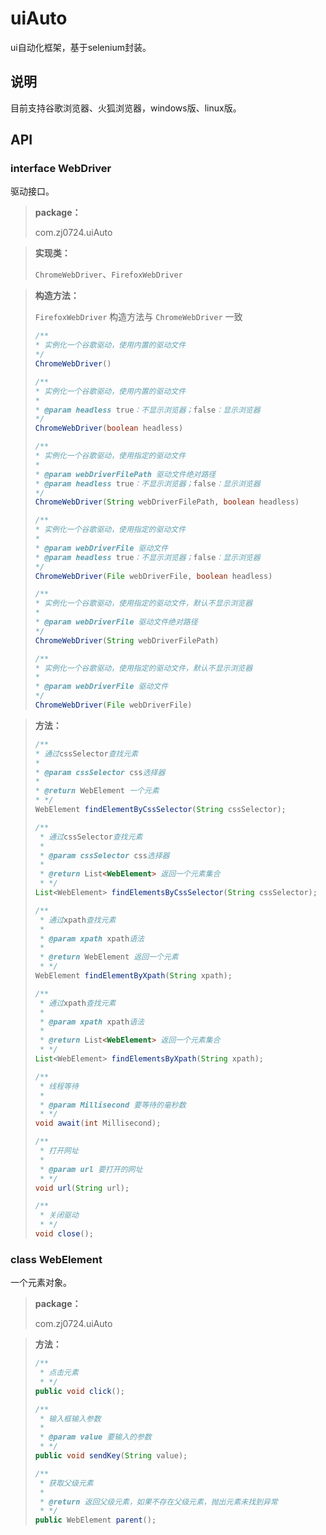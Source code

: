 



# uiAuto

ui自动化框架，基于selenium封装。



## 说明

目前支持谷歌浏览器、火狐浏览器，windows版、linux版。



## API

### interface WebDriver

驱动接口。

> **package：**
>
> com.zj0724.uiAuto

> **实现类：**
>
> `ChromeWebDriver`、`FirefoxWebDriver`

> **构造方法：**
>
> `FirefoxWebDriver` 构造方法与 `ChromeWebDriver` 一致
>
> ```java
> /**
> * 实例化一个谷歌驱动，使用内置的驱动文件
> */ 
> ChromeWebDriver()   
> ```
>
> ```java
> /**
> * 实例化一个谷歌驱动，使用内置的驱动文件
> *
> * @param headless true：不显示浏览器；false：显示浏览器
> */ 
> ChromeWebDriver(boolean headless)
> ```
>
> ```java
> /**
> * 实例化一个谷歌驱动，使用指定的驱动文件
> *
> * @param webDriverFilePath 驱动文件绝对路径
> * @param headless true：不显示浏览器；false：显示浏览器
> */ 
> ChromeWebDriver(String webDriverFilePath, boolean headless)
> ```
>
> ```java
> /**
> * 实例化一个谷歌驱动，使用指定的驱动文件
> *
> * @param webDriverFile 驱动文件
> * @param headless true：不显示浏览器；false：显示浏览器
> */ 
> ChromeWebDriver(File webDriverFile, boolean headless)
> ```
>
> ```java
> /**
> * 实例化一个谷歌驱动，使用指定的驱动文件，默认不显示浏览器
> *
> * @param webDriverFile 驱动文件绝对路径
> */ 
> ChromeWebDriver(String webDriverFilePath)
> ```
>
> ```java
> /**
> * 实例化一个谷歌驱动，使用指定的驱动文件，默认不显示浏览器
> *
> * @param webDriverFile 驱动文件
> */ 
> ChromeWebDriver(File webDriverFile)
> ```

> **方法：**
>
> ```java
> /**
> * 通过cssSelector查找元素
> *
> * @param cssSelector css选择器
> *
> * @return WebElement 一个元素
> * */
> WebElement findElementByCssSelector(String cssSelector);
> ```
>
> ```java
> /**
>  * 通过cssSelector查找元素
>  *
>  * @param cssSelector css选择器
>  * 
>  * @return List<WebElement> 返回一个元素集合
>  * */
> List<WebElement> findElementsByCssSelector(String cssSelector);
> ```
>
> ```java
> /**
>  * 通过xpath查找元素
>  *
>  * @param xpath xpath语法
>  * 
>  * @return WebElement 返回一个元素
>  * */
> WebElement findElementByXpath(String xpath);
> ```
>
> ```java
> /**
>  * 通过xpath查找元素
>  * 
>  * @param xpath xpath语法
>  *
>  * @return List<WebElement> 返回一个元素集合
>  * */
> List<WebElement> findElementsByXpath(String xpath);
> ```
>
> ```java
> /**
>  * 线程等待
>  *
>  * @param Millisecond 要等待的毫秒数
>  * */
> void await(int Millisecond);
> ```
>
> ```java
> /**
>  * 打开网址
>  *
>  * @param url 要打开的网址
>  * */
> void url(String url);
> ```
>
> ```java
> /**
>  * 关闭驱动
>  * */
> void close();
> ```



### class WebElement

一个元素对象。

> **package：**
>
> com.zj0724.uiAuto

> **方法：**
>
> ```java
> /**
>  * 点击元素
>  * */
> public void click();
> ```
>
> ```java
> /**
>  * 输入框输入参数
>  * 
>  * @param value 要输入的参数
>  * */
> public void sendKey(String value);
> ```
>
> ```java
> /**
>  * 获取父级元素
>  * 
>  * @return 返回父级元素，如果不存在父级元素，抛出元素未找到异常
>  * */
> public WebElement parent();
> ```

